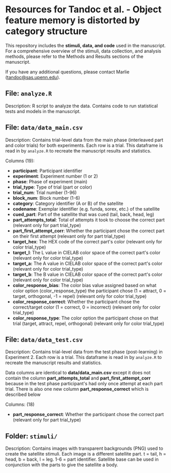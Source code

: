 # Resources for Tandoc et al. - Object feature memory is distorted by category structure

This repository includes the **stimuli, data, and code** used in the manuscript. For a comprehensive overview of the stimuli, data collection, and analysis methods, please refer to the Methods and Results sections of the manuscript.

If you have any additional questions, please contact Marlie (tandoc@sas.upenn.edu).

## File: ```analyze.R```
Description: R script to analyze the data. Contains code to run statistical tests and models in the manuscript.

## File: ```data/data_main.csv```
Description: Contains trial-level data from the main phase (interleaved part and color trials) for both experiments. Each row is a trial. This dataframe is read in by ```analyze.R``` to recreate the manuscript results and statistics.

Columns (19):
- **participant**: Participant identifier
- **experiment**: Experiment number (1 or 2)
- **phase**: Phase of experiment (main)
- **trial_type**: Type of trial (part or color)
- **trial_num**: Trial number (1-96)
- **block_num**: Block number (1-6)
- **category**: Category identifier (A or B) of the satellite 
- **codename**: Exemplar identifier (e.g. funda, sorex, etc.) of the satellite
- **cued_part**: Part of the satellite that was cued (tail, back, head, leg)
- **part_attempts_total**: Total of attempts it took to choose the correct part (relevant only for part trial_type)
- **part_first_attempt_corr**: Whether the participant chose the correct part on their first attempt (relevant only for part trial_type)
- **target_hex**: The HEX code of the correct part's color (relevant only for color trial_type)
- **target_l**: The L value in CIELAB color space of the correct part's color (relevant only for color trial_type)
- **target_a:** The A value in CIELAB color space of the correct part's color (relevant only for color trial_type)
- **target_b**: The B value in CIELAB color space of the correct part's color (relevant only for color trial_type)
- **color_response_bias**: The color bias value assigned based on what color option (color_response_type) the participant chose (1 = attract, 0 = target, orthogonal, -1 = repel) (relevant only for color trial_type)
- **color_response_correct**: Whether the participant chose the correct/target color (1 = correct, 0 = incorrect) (relevant only for color trial_type)
- **color_response_type**: The color option the participant chose on that trial (target, attract, repel, orthogonal) (relevant only for color trial_type)

## File: ```data/data_test.csv```
Description: Contains trial-level data from the test phase (post-learning) in Experiment 2. Each row is a trial. This dataframe is read in by ```analyze.R``` to recreate the manuscript results and statistics.

Data columns are identical to **data/data_main.csv** except it does not contain the column **part_attempts_total** and **part_first_attempt_corr** because in the test phase participant's had only once attempt at each part trial. There is also one new column **part_response_correct** which is described below

Columns: (18) 
- **part_response_correct**: Whether the participant chose the correct part (relevant only for part trial_type)


## Folder: ```stimuli/```
Description: Contains images with transparent backgrounds (PNG) used to create the satellite stimuli. Each image is a different satellite part. t = tail, h = head, b = back, l = leg. 1-6 = part identifier. Satellite base can be used in conjunction with the parts to give the satellite a body.


